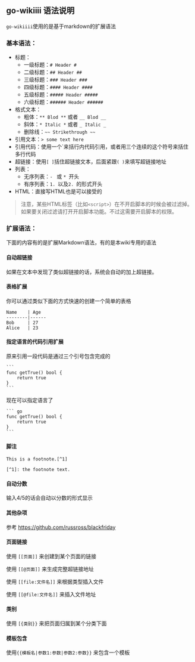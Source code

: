 ## go-wikiiii 语法说明 ##

`go-wikiiii`使用的是基于markdown的扩展语法

### 基本语法： ###

* 标题：
	* 一级标题：`# Header #`
	* 二级标题：`## Header ##`
	* 三级标题：`### Header ###`
	* 四级标题：`#### Header ####`
	* 五级标题：`##### Header #####`
	* 六级标题：`###### Header ######`
* 格式文本：
	* 粗体：`** Blod **` 或者 `__ Blod __` 
	* 斜体：`* Italic *` 或者 `_ Italic _`
	* 删除线：`~~ Strikethrough ~~`
* 引用文本：`> some text here`
* 引用代码：使用一个`来括行内代码引用，或者用三个连续的这个符号来括住多行代码
* 超链接：使用`[ ]`括住超链接文本，后面紧跟`( )`来填写超链接地址
* 列表：
	* 无序列表：`- ` 或 `* `开头
	* 有序列表：`1. `以及`2. `的形式开头
* HTML：直接写HTML也是可以接受的

> 注意，某些HTML标签（比如`<script>`）在不开启脚本的时候会被过滤掉。如果要关闭过滤请打开开启脚本功能。不过这需要开启脚本的权限。

### 扩展语法： ###

下面的内容有的是扩展Markdown语法，有的是本wiki专用的语法

#### 自动超链接 ####

如果在文本中发现了类似超链接的话，系统会自动的加上超链接。

#### 表格扩展 ####

你可以通过类似下面的方式快速的创建一个简单的表格

```
Name    | Age
--------|------
Bob     | 27
Alice   | 23
```

#### 指定语言的代码引用扩展 ####

原来引用一段代码是通过三个引号包含完成的

	``` 
	func getTrue() bool {
	    return true
	}
	```

现在可以指定语言了

	``` go
	func getTrue() bool {
	    return true
	}
	```

#### 脚注 ####


	This is a footnote.[^1]
	
	[^1]: the footnote text.

#### 自动分数 ####

输入4/5的话会自动以分数的形式显示

#### 其他杂项 

参考 https://github.com/russross/blackfriday


#### 页面链接 ####

使用 `[[页面]]` 来创建到某个页面的链接

使用 `[[@页面]]` 来生成完整超链接地址

使用 `[[file:文件名]]` 来根据类型插入文件

使用 `[[@file:文件名]]` 来插入文件地址

#### 类别 ####

使用 `[{类别}}` 来把页面归属到某个分类下面

#### 模板包含 ####

使用`{{模板名|参数1:参数|参数2:参数}}` 来包含一个模板

